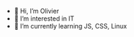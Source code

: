 - 👋 Hi, I’m Olivier
- 👀 I’m interested in IT
- 🌱 I’m currently learning JS, CSS, Linux

<!---
OlivierK07/OlivierK07 is a ✨ special ✨ repository because its `README.md` (this file) appears on your GitHub profile.
You can click the Preview link to take a look at your changes.
--->
